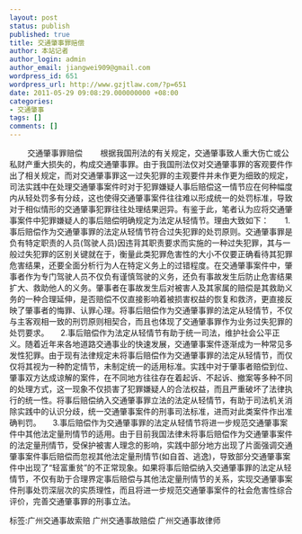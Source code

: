 ```yaml
---
layout: post
status: publish
published: true
title: 交通肇事罪赔偿
author: 本站记者
author_login: admin
author_email: jiangwei909@gmail.com
wordpress_id: 651
wordpress_url: http://www.gzjtlaw.com/?p=651
date: 2011-05-29 09:08:29.000000000 +08:00
categories:
- 交通肇事
tags: []
comments: []
---
```

　　 交通肇事罪赔偿　　 根据我国刑法的有关规定，交通肇事致人重大伤亡或公私财产重大损失的，构成交通肇事罪。由于我国刑法仅对交通肇事罪的客观要件作出了相关规定，而对交通肇事罪这一过失犯罪的主观要件并未作更为细致的规定，司法实践中在处理交通肇事案件时对于犯罪嫌疑人事后赔偿这一情节应在何种幅度内从轻处罚多有分歧，这也使得交通肇事案件往往难以形成统一的处罚标准，导致对于相似情形的交通肇事犯罪往往处理结果迥异。有鉴于此，笔者认为应将交通肇事案件中犯罪嫌疑人的事后赔偿明确规定为法定从轻情节。理由大致如下：　　1.事后赔偿作为交通肇事罪的法定从轻情节符合过失犯罪的处罚原则。交通肇事罪是负有特定职责的人员(驾驶人员)因违背其职责要求而实施的一种过失犯罪，其与一般过失犯罪的区别关键就在于，衡量此类犯罪危害性的大小不仅要正确看待其犯罪危害结果，还要全面分析行为人在特定义务上的过错程度。在交通肇事案件中，肇事者作为专门驾驶人员不仅负有谨慎驾驶的义务，还负有事故发生后防止危害结果扩大、救助他人的义务。肇事者在事故发生后对被害人及其家属的赔偿是其救助义务的一种合理延伸，是否赔偿不仅直接影响着被损害权益的恢复和救济，更直接反映了肇事者的悔罪、认罪心理。将事后赔偿作为交通肇事罪的法定从轻情节，不仅与主客观相一致的刑罚原则相契合，而且也体现了交通肇事罪作为业务过失犯罪的处罚要求。　　2.事后赔偿作为法定从轻情节有助于统一司法，维护社会公平正义。随着近年来各地道路交通事业的快速发展，交通肇事案件逐渐成为一种常见多发性犯罪。由于现有法律规定未将事后赔偿作为交通肇事罪的法定从轻情节，而仅仅将其视为一种酌定情节，未制定统一的适用标准。实践中对于肇事者赔偿到位、肇事双方达成谅解的案件，在不同地方往往存在着起诉、不起诉、撤案等多种不同的处理方式，这一现象不仅损害了犯罪嫌疑人的合法权益，而且严重破坏了法律执行的统一性。将事后赔偿纳入交通肇事罪立法的法定从轻情节，有助于司法机关消除实践中的认识分歧，统一交通肇事案件的刑事司法标准，进而对此类案件作出准确判罚。　　3.事后赔偿作为交通肇事罪的法定从轻情节将进一步规范交通肇事案件中其他法定量刑情节的适用。由于目前我国法律未将事后赔偿作为交通肇事案件的法定量刑情节，受保护被害人理念的影响，实践中部分地方出现了片面强调交通肇事案件事后赔偿而忽视其他法定量刑情节(如自首、逃逸)，导致部分交通肇事案件中出现了&ldquo;轻富重贫&rdquo;的不正常现象。如果将事后赔偿纳入交通肇事罪的法定从轻情节，不仅有助于合理界定事后赔偿与其他法定量刑情节的关系，实现交通肇事案件刑事处罚深层次的实质理性，而且将进一步规范交通肇事案件的社会危害性综合评价，完善交通肇事罪的刑事立法。　　标签:广州交通事故索赔 广州交通事故赔偿 广州交通事故律师
